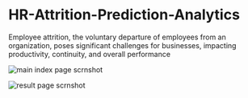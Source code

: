 # HR-Attrition-Prediction-Analytics
Employee attrition, the voluntary departure of employees from an organization, poses significant challenges for businesses, impacting productivity, continuity, and overall performance

![main index page scrnshot](https://github.com/2000prasanth/HR-Attrition-Prediction-Analytics/assets/60725771/781ec436-fbb5-4425-bb4e-5e8cedd074b0)


![result page scrnshot](https://github.com/2000prasanth/HR-Attrition-Prediction-Analytics/assets/60725771/a185ec1f-2e27-4085-80de-f295ca18c624)
